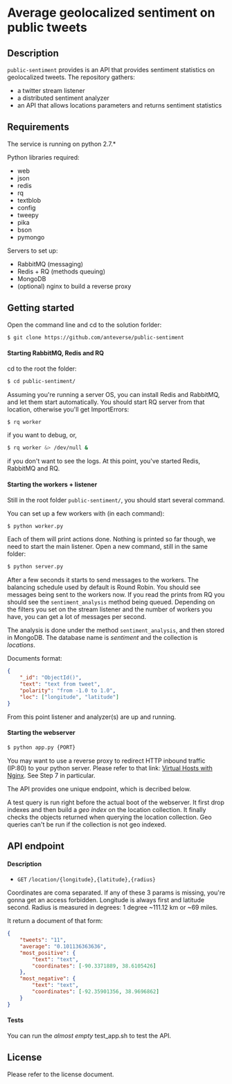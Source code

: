Average geolocalized sentiment on public tweets
===============================================

Description
-----------
`public-sentiment` provides is an API that provides sentiment statistics on geolocalized tweets.
The repository gathers:
- a twitter stream listener
- a distributed sentiment analyzer
- an API that allows locations parameters and returns sentiment statistics


Requirements
-----------
The service is running on python 2.7.*

Python libraries required:
- web
- json
- redis
- rq
- textblob
- config
- tweepy
- pika
- bson
- pymongo

Servers to set up:
- RabbitMQ (messaging)
- Redis + RQ (methods queuing)
- MongoDB
- (optional) nginx to build a reverse proxy

Getting started
-----------
Open the command line and cd to the solution forlder:
```sh
$ git clone https://github.com/anteverse/public-sentiment
```

#### Starting RabbitMQ, Redis and RQ
cd to the root the folder:
```sh
$ cd public-sentiment/
```
Assuming you're running a server OS, you can install Redis and RabbitMQ, and let them start automatically.
You should start RQ server from that location, otherwise you'll get ImportErrors:
```sh
$ rq worker
```
if you want to debug, or,
```sh
$ rq worker &> /dev/null &
```
if you don't want to see the logs.
At this point, you've started Redis, RabbitMQ and RQ.

#### Starting the workers + listener
Still in the root folder `public-sentiment/`, you should start several command.

You can set up a few workers with (in each command):
```sh
$ python worker.py
```
Each of them will print actions done. Nothing is printed so far though, we need to start the main listener. Open a new command, still in the same folder:
```sh
$ python server.py
```
After a few seconds it starts to send messages to the workers. The balancing schedule used by default is Round Robin. You should see messages being sent to the workers now.
If you read the prints from RQ you should see the `sentiment_analysis` method being queued. Depending on the filters you set on the stream listener and the number of workers you have, you can get a lot of messages per second.

The analysis is done under the method `sentiment_analysis`, and then stored in MongoDB. The database name is *sentiment* and the collection is *locations*.

Documents format:
```json
{
    "_id": "ObjectId()",
    "text": "text from tweet",
    "polarity": "from -1.0 to 1.0",
    "loc": ["longitude", "latitude"]
}
```
From this point listener and analyzer(s) are up and running.

#### Starting the webserver
```sh
$ python app.py {PORT}
```

You may want to use a reverse proxy to redirect HTTP inbound traffic (IP:80) to your python server. Please refer to that link: [Virtual Hosts with Nginx](https://www.digitalocean.com/community/tutorials/how-to-configure-nginx-as-a-web-server-and-reverse-proxy-for-apache-on-one-ubuntu-14-04-droplet). See Step 7 in particular.

The API provides one unique endpoint, which is decribed below.

A test query is run right before the actual boot of the webserver. It first drop indexes and then build a *geo index* on the location collection. It finally checks the objects returned when querying the location collection. Geo queries can't be run if the collection is not geo indexed.

API endpoint
-----------
#### Description
- `GET` `/location/{longitude},{latitude},{radius}`

Coordinates are coma separated. If any of these 3 params is missing, you're gonna get an access forbidden. Longitude is always first and latitude second. Radius is measured in degrees: 1 degree ~111.12 km or ~69 miles.

It return a document of that form:
```json
{
    "tweets": "11", 
    "average": "0.101136363636", 
    "most_positive": {
        "text": "text", 
        "coordinates": [-90.3371889, 38.6105426]
    },
    "most_negative": {
        "text": "text", 
        "coordinates": [-92.35901356, 38.9696862]
    }
}
```

#### Tests
You can run the _almost empty_ test_app.sh to test the API.

License
-----------
Please refer to the license document.

